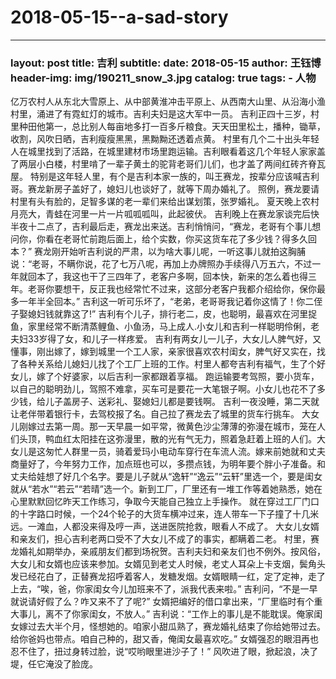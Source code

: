 # 2018-05-15--a-sad-story

***

### layout: post title: 吉利 subtitle: date: 2018-05-15 author: 王钰博 header-img: img/190211\_snow\_3.jpg catalog: true tags: - 人物

亿万农村人从东北大雪原上、从中部黄淮冲击平原上、从西南大山里、从沿海小渔村里，涌进了有霓虹灯的城市。吉利夫妇是这大军中一员。 吉利正四十三岁，村里种田他第一，总比别人每亩地多打一百多斤粮食。天天田里松土，播种，锄草，收割，风吹日晒，吉利瘦瘦黑黑，黑黝黝还透着点黄。 村里有几个二十出头年轻人在城里找到了活路，在城里建材市场里跑运输。吉利眼看着这几个年轻人家家盖了两层小白楼，村里啃了一辈子黄土的驼背老哥们儿们，也才盖了两间红砖齐脊瓦屋。 特别是这年轻人里，有个是吉利本家一族的，叫王赛龙，按辈分应该喊吉利哥。赛龙新房子盖好了，媳妇儿也谈好了，就等下周办婚礼了。 照例，赛龙要请村里有头有脸的，足智多谋的老一辈们来给出谋划策，张罗婚礼。 夏天晚上农村月亮大，青蛙在河里一片一片呱呱呱叫，此起彼伏。 吉利晚上在赛龙家谈完后快半夜十二点了，吉利最后走，赛龙出来送。吉利悄悄问，“赛龙，老哥有个事儿想问你，你看在老哥忙前跑后面上，给个实数，你买这货车花了多少钱？得多久回本？” 赛龙刚开始听吉利说的严肃，以为啥大事儿呢，一听这事儿就拍这胸脯说：“老哥，不瞒你说，花了七万八呢，再加上办牌照办手续得八万五六，不过一年就回本了，我这也干了三四年了，老客户多啊，回本快，新来的怎么着也得三年。老哥你要想干，反正我也经常忙不过来，这部分老客户我都介绍给你，保你最多一年半全回本。” 吉利这一听可乐坏了，“老弟，老哥哥我记着你这情了！你二侄子娶媳妇钱就靠这了!” 吉利有个儿子，排行老二，皮，也聪明，最喜欢在河里捉鱼，家里经常不断清蒸鲤鱼、小鱼汤，马上成人.小女儿和吉利一样聪明伶俐，老夫妇33岁得了女，和儿子一样疼爱。 吉利有两女儿一儿子，大女儿人脾气好，又懂事，刚出嫁了，嫁到城里一个工人家，亲家很喜欢农村闺女，脾气好又实在，找了各种关系给儿媳妇儿找了个工厂上班的工作。村里人都夸吉利有福气，生了个好女儿，嫁了个好婆家，以后吉利一家都跟着享福。 跑运输要考驾照，要小货车，以自己的聪明劲儿，驾照不难拿，买车可是要花一大笔银子啊。小女儿也花不了多少钱，给儿子盖房子、送彩礼、娶媳妇儿都是要钱啊。 吉利一夜没睡，第二天就让老伴带着银行卡，去驾校报了名。自己拉了赛龙去了城里的货车行挑车。 大女儿刚嫁过去第一周。那一天早晨一如平常，微黄色沙尘薄薄的弥漫在城市，笼在人们头顶，鸭血红太阳挂在这弥漫里，散的光有气无力，照着急赶着上班的人们。大女儿是这匆忙人群里一员，骑着爱玛小电动车穿行在车流人流。嫁来前她就和丈夫商量好了，今年努力工作，加点班也可以，多攒点钱，为明年要个胖小子准备。和丈夫给娃想了好几个名字。要是儿子就从“逸轩”“逸云”“云轩”里选一个，要是闺女就从“若水”“若云”“若晴”选一个。新到工厂，厂里还有一堆工作等着她熟悉，她在心里默默回忆昨天工作练习，争取今天能自己独立上手操作。 就在穿过工厂门口的十字路口时候，一个24个轮子的大货车横冲过来，连人带车一下子撞了十几米远。一滩血，人都没来得及哼一声，送进医院抢救，眼看人不成了。 大女儿女婿和亲友们，担心吉利老两口受不了大女儿不成了的事实，都瞒着二老。 村里，赛龙婚礼如期举办，亲戚朋友们都到场祝贺。吉利夫妇和亲友们也不例外。按风俗，大女儿和女婿也应该来参加。女婿见到老丈人时候，老丈人耳朵上卡支烟，鬓角头发已经花白了，正替赛龙招呼着客人，发糖发烟。女婿眼睛一红，定了定神，走了上去，“唉，爸，你家闺女今儿加班来不了，派我代表来啦。” 吉利问，“不是一早就说请好假了么？咋又来不了了呢?” 女婿把编好的借口拿出来，“厂里临时有个重大事儿，离不了你家闺女，不放人。” 吉利说：“工作上的事儿是不能耽误。俺家闺女嫁过去大半个月，怪想她的。咱家小甜瓜熟了，赛龙婚礼结束了你给她带过去。给你爸妈也带点。咱自己种的，甜又香，俺闺女最喜欢吃。” 女婿强忍的眼泪再也忍不住了，扭过身转过脸，说“哎哟眼里进沙子了！” 风吹进了眼，掀起浪，决了堤，任它淹没了脸庞。
